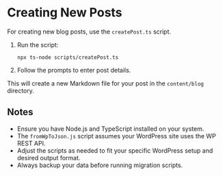 # Creating New Posts

For creating new blog posts, use the `createPost.ts` script.

1. Run the script:

   ```
   npx ts-node scripts/createPost.ts
   ```

2. Follow the prompts to enter post details.

This will create a new Markdown file for your post in the `content/blog` directory.

## Notes

- Ensure you have Node.js and TypeScript installed on your system.
- The `fromWpToJson.js` script assumes your WordPress site uses the WP REST API.
- Adjust the scripts as needed to fit your specific WordPress setup and desired output format.
- Always backup your data before running migration scripts.
